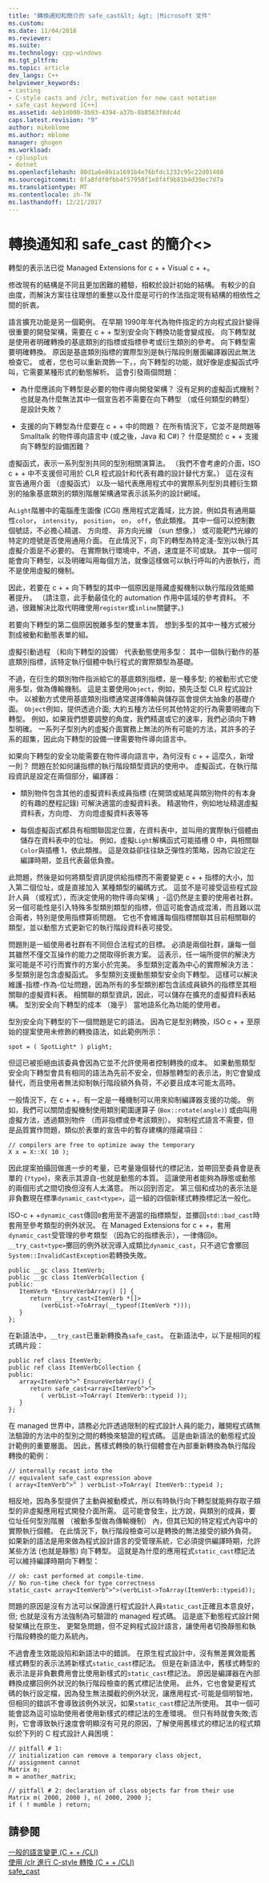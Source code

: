 ```yaml
---
title: "轉換通知和簡介的 safe_cast&lt; &gt; |Microsoft 文件"
ms.custom: 
ms.date: 11/04/2016
ms.reviewer: 
ms.suite: 
ms.technology: cpp-windows
ms.tgt_pltfrm: 
ms.topic: article
dev_langs: C++
helpviewer_keywords:
- casting
- C-style casts and /clr, motivation for new cast notation
- safe_cast keyword [C++]
ms.assetid: 4eb1d000-3b93-4394-a37b-8b8563f8dc4d
caps.latest.revision: "9"
author: mikeblome
ms.author: mblome
manager: ghogen
ms.workload:
- cplusplus
- dotnet
ms.openlocfilehash: 80d1a6e8b1a1691b4e76bfdc1232c95c22d01408
ms.sourcegitcommit: 8fa8fdf0fbb4f57950f1e8f4f9b81b4d39ec7d7a
ms.translationtype: MT
ms.contentlocale: zh-TW
ms.lasthandoff: 12/21/2017
---
```

# <a name="cast-notation-and-introduction-of-safecastltgt"></a>轉換通知和 safe_cast 的簡介&lt;&gt;
轉型的表示法已從 Managed Extensions for c + + Visual c + +。  
  
 修改現有的結構是不同且更加困難的體驗，相較於設計初始的結構。 有較少的自由度，而解決方案往往理想的重整以及什麼是可行的作法指定現有結構的相依性之間的折衷。  
  
 語言擴充功能是另一個範例。 在早期 1990年年代為物件指定的方向程式設計變得很重要的開發架構，需要在 c + + 型別安全向下轉換功能會變成按。 向下轉型就是使用者明確轉換的基底類別的指標或指標參考或衍生類別的參考。 向下轉型需要明確轉換。 原因是基底類別指標的實際型別是執行階段則層面編譯器因此無法檢查它。 或者，您也可以重新潤飾一下，，向下轉型的功能，就好像是虛擬函式呼叫，它需要某種形式的動態解析。 這會引發兩個問題：  
  
-   為什麼應該向下轉型是必要的物件導向開發架構？ 沒有足夠的虛擬函式機制？ 也就是為什麼無法其中一個宣告若不需要在向下轉型 （或任何類型的轉型） 是設計失敗？  
  
-   支援的向下轉型為什麼要在 c + + 中的問題？ 在所有情況下，它並不是問題等 Smalltalk 的物件導向語言中 (或之後，Java 和 C#)？ 什麼是關於 c + + 支援向下轉型的設備困難？  
  
 虛擬函式，表示一系列型別共同的型別相關演算法。 （我們不會考慮的介面，ISO c + + 中不支援但可用於 CLR 程式設計和代表有趣的設計替代方案。） 這在沒有宣告通用介面 （虛擬函式） 以及一組代表應用程式中的實際系列型別具體衍生類別的抽象基底類別的類別階層架構通常表示該系列的設計網域。  
  
 A`Light`階層中的電腦產生圖像 (CGI) 應用程式定義域，比方說，例如具有通用屬性`color`， `intensity`， `position`， `on`， `off`，依此類推。 其中一個可以控制數個號誌，不必擔心精選、 方向燈、 非方向光線 （sun 想像，） 或可能靶門光線的特定的燈號是否使用通用介面。 在此情況下，向下的轉型為特定淺-型別以執行其虛擬介面是不必要的。 在實際執行環境中，不過，速度是不可或缺。 其中一個可能會向下轉型，以及明確叫用每個方法，就像這樣做可以執行呼叫的內嵌執行，而不是使用虛擬的機制。  
  
 因此，若要在 c + + 向下轉型的其中一個原因是隱藏虛擬機制以執行階段效能顯著提升。 （請注意，此手動最佳化的 automation 作用中區域的參考資料。 不過，很難解決比取代明確使用`register`或`inline`關鍵字。)  
  
 若要向下轉型的第二個原因脫離多型的雙重本質。 想到多型的其中一種方式被分割成被動和動態表單的組。  
  
 虛擬引動過程 （和向下轉型的設備） 代表動態使用多型： 其中一個執行動作的基底類別指標，該特定執行個體中執行程式的實際類型為基礎。  
  
 不過，在衍生的類別物件指派給它的基底類別指標，是一種多型; 的被動形式它使用多型，做為傳輸機制。 這是主要使用`Object`，例如，預先泛型 CLR 程式設計中。 以被動方式使用基底類別指標通常選擇傳輸與儲存區會提供太抽象的基礎介面。 `Object`例如，提供透過介面; 大約五種方法任何其他特定的行為需要明確向下轉型。 例如，如果我們想要調整的角度，我們精選或它的速率，我們必須向下轉型明確。 一系列子型別內的虛擬介面實務上無法的所有可能的方法，其許多的子系的超集，因此向下轉型的設備一律需要物件導向語言中。  
  
 如果向下轉型的安全功能需要在物件導向語言中，為何沒有 c + + 這麼久，新增一則？ 問題在於如何讓指標的執行階段類型資訊的使用中。 虛擬函式，在執行階段資訊是設定在兩個部分，編譯器：  
  
-   類別物件包含其他的虛擬資料表成員指標 (在開頭或結尾與類別物件的有本身的有趣的歷程記錄) 可解決適當的虛擬資料表。 精選物件，例如地址精選虛擬資料表，方向燈、 方向燈虛擬資料表等等  
  
-   每個虛擬函式都具有相關聯固定位置，在資料表中，並叫用的實際執行個體由儲存在資料表中的位址。 例如，虛擬`Light`解構函式可能插槽 0 中，與相關聯`Color`與插槽 1，依此類推。 這是效益卻往往缺乏彈性的策略，因為它設定在編譯時期，並且代表最低負擔。  
  
 此問題，然後是如何將類型資訊提供給指標而不需要變更 c + + 指標的大小，加入第二個位址，或是直接加入 某種類型的編碼方式。 這並不是可接受這些程式設計人員 （或程式），而決定使用的物件導向架構 」-這仍然是主要的使用者社群。 另一個可能性是引入特殊多型類別類型的指標，但這可能會造成混淆，而且難以混合兩者，特別是使用指標算術問題。 它也不會維護每個指標關聯其目前相關聯的類型，並以動態方式更新它的執行階段資料表可接受。  
  
 問題則是一組使用者社群有不同但合法程式的目標。 必須是兩個社群，讓每一個其雖然不僅交互操作的能力之間取得折衷方案。 這表示，任一端所提供的解決方案可能是不可行而實作的方案小於完美。 多型類別定義為中心的實際解決方法： 多型類別是包含虛擬函式。 多型類別支援動態類型安全向下轉型。 這樣可以解決維護-指標-作為-位址問題，因為所有的多型類別都包含該成員額外的指標至其相關聯的虛擬資料表。 相關聯的類型資訊，因此，可以儲存在擴充的虛擬資料表結構。 型別安全向下轉型的成本 （幾乎） 當地語系化為功能的使用者。  
  
 型別安全向下轉型的下一個問題是它的語法。 因為它是型別轉換，ISO c + + 至原始的提案使用未修飾的轉換語法，如此範例所示：  
  
```  
spot = ( SpotLight* ) plight;  
```  
  
 但這已被拒絕由該委員會因為它並不允許使用者控制轉換的成本。 如果動態類型安全向下轉型會具有相同的語法為先前不安全，但靜態轉型的表示法，則它會變成替代，而且使用者無法抑制執行階段額外負荷，不必要且成本可能太高時。  
  
 一般情況下，在 c + +，有一定是一種機制可以用來抑制編譯器支援的功能。 例如，我們可以關閉虛擬機制使用類別範圍運算子 (`Box::rotate(angle)`) 或由叫用虛擬方法，透過類別物件 （而非指標或參考該類別）。 抑制程式語言不需要，但是品質實作問題，類似於表單的宣告中的暫存建構的隱藏項目：  
  
```  
// compilers are free to optimize away the temporary  
X x = X::X( 10 );  
```  
  
 因此提案拍攝回做進一步的考量，已考量幾個替代的標記法，並帶回至委員會是表單的 (`?type`)，來表示其源自-也就是動態的本質。 這讓使用者能夠為靜態或動態的兩個形式之間切換但沒有人太滿意。 所以回到否定。 第三個和成功的表示法是非負數現在標準`dynamic_cast<type>`，這一組的四個新樣式轉換標記法一般化。  
  
 ISO-c + +`dynamic_cast`傳回`0`套用至不適當的指標類型，並擲回`std::bad_cast`時套用至參考類型的例外狀況。 在 Managed Extensions for c + +，套用`dynamic_cast`受管理的參考類型 （因為它的指標表示），一律傳回`0`。 `__try_cast<type>`擲回的例外狀況導入成類比`dynamic_cast`，只不過它會擲回`System::InvalidCastException`若轉換失敗。  
  
```  
public __gc class ItemVerb;  
public __gc class ItemVerbCollection {  
public:  
   ItemVerb *EnsureVerbArray() [] {  
      return __try_cast<ItemVerb *[]>  
         (verbList->ToArray(__typeof(ItemVerb *)));  
   }  
};  
```  
  
 在新語法中，`__try_cast`已重新轉換為`safe_cast`。 在新語法中，以下是相同的程式碼片段：  
  
```  
public ref class ItemVerb;  
public ref class ItemVerbCollection {  
public:  
   array<ItemVerb^>^ EnsureVerbArray() {  
      return safe_cast<array<ItemVerb^>^>  
         ( verbList->ToArray( ItemVerb::typeid ));  
   }  
};  
```  
  
 在 managed 世界中，請務必允許透過限制的程式設計人員的能力，離開程式碼無法驗證的方法中的型別之間的轉換來驗證的程式碼。 這是由新語法的動態程式設計範例的重要層面。 因此，舊樣式轉換的執行個體會在內部重新轉換為執行階段轉換的範例：  
  
```  
// internally recast into the   
// equivalent safe_cast expression above  
( array<ItemVerb^>^ ) verbList->ToArray( ItemVerb::typeid );   
```  
  
 相反地，因為多型提供了主動與被動模式，所以有時執行向下轉型就能夠存取子類型的非虛擬應用程式開發介面所需。 這可能會發生，比方說，與類別的成員，要位址任何型別階層 （被動多型做為傳輸機制） 內，但其已知的特定程式內容中的實際執行個體。 在此情況下，執行階段檢查可以是轉換的無法接受的額外負荷。 如果新的語法是用來做為程式設計語言的受管理系統，它必須提供編譯時期，允許某些方法 (也就是靜態) 向下轉型。 這就是為什麼的應用程式`static_cast`標記法可以維持編譯時期向下轉型：  
  
```  
// ok: cast performed at compile-time.   
// No run-time check for type correctness  
static_cast< array<ItemVerb^>^>(verbList->ToArray(ItemVerb::typeid));  
```  
  
 問題的原因是沒有方法可以保證進行程式設計人員`static_cast`正確且本意良好，但; 也就是沒有方法強制為可驗證的 managed 程式碼。 這是底下動態程式設計開發架構比在原生、 更緊急問題，但不足夠程式設計語言，讓使用者切換靜態和執行階段轉換的能力系統內。  
  
 不過會產生效能設陷和新語法中的錯誤。 在原生程式設計中，沒有無差異效能舊樣式轉型的表示法將新樣式`static_cast`標記法。 但是在新語法中，舊樣式轉型的表示法是非負數費用會比使用新樣式的`static_cast`標記法。 原因是編譯器在內部轉換成擲回例外狀況的執行階段檢查的舊式標記法使用。 此外，它也會變更程式碼的執行設定檔，因為發生無法攔截的例外狀況，讓應用程式-可能是個明智地，但相同的錯誤不會導致該例外狀況，如果`static_cast`標記法所使用。 其中一個可能會認為這可協助使用者使用新樣式的標記法的生產環境。 但只有時就會失敗;否則，它會導致執行速度會明顯沒有可見的原因，了解使用舊樣式的標記法的程式類似於下列的 C 程式設計人員困境：  
  
```  
// pitfall # 1:   
// initialization can remove a temporary class object,   
// assignment cannot  
Matrix m;  
m = another_matrix;  
  
// pitfall # 2: declaration of class objects far from their use  
Matrix m( 2000, 2000 ), n( 2000, 2000 );  
if ( ! mumble ) return;  
```  
  
## <a name="see-also"></a>請參閱  
 [一般的語言變更 (C + + /CLI)](../dotnet/general-language-changes-cpp-cli.md)   
 [使用 /clr 進行 C-style 轉換 (C + + /CLI)](../windows/c-style-casts-with-clr-cpp-cli.md)   
 [safe_cast](../windows/safe-cast-cpp-component-extensions.md)